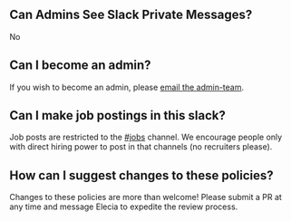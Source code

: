 ## Can Admins See Slack Private Messages?

No

## Can I become an admin?

If you wish to become an admin, please [email the admin-team](<show@embedded.fm>).

## Can I make job postings in this slack?

Job posts are restricted to the [#jobs](https://embeddedpodcast.slack.com/messages/jobs/) channel. We encourage people only with direct hiring power to post in that channels (no recruiters please).

## How can I suggest changes to these policies?

Changes to these policies are more than welcome! Please submit a PR at any time and message Elecia to expedite the review process.
